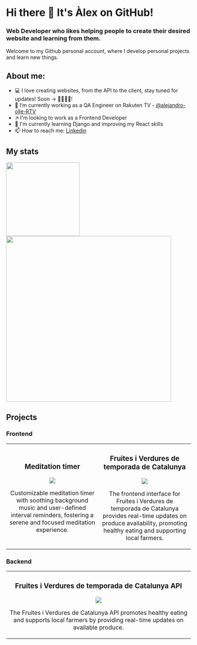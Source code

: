 # Hi there 👋 It's Àlex on GitHub!

### Web Developer who likes helping people to create their desired website and learning from them.

Welcome to my Github personal account, where I develop personal projects and learn new things.

## About me:
- 💻 I love creating websites, from the API to the client, stay tuned for updates! Soon &rarr; 🍉🍊🥦🍅!
- 🧪 I’m currently working as a QA Engineer on Rakuten TV - [@alejandro-olle-RTV](https://github.com/alejandro-olle-RTV)
- ↗️ I'm looking to work as a Frontend Developer
- 🌱 I'm currently learning Django and improving my React skills
- 📫 How to reach me: [Linkedin](https://www.linkedin.com/in/alejandro-olle-ramos)

<!--
- 👯 I’m looking to collaborate on generative AI projects
- 🤔 I’m looking for help with [OpenAI API](https://openai.com/blog/openai-api)
-->

## My stats
<a href="https://github.com/alex-olle">
  <img height=200 align="center" src="https://github-readme-stats.vercel.app/api/top-langs/?username=alex-olle&layout=donut&theme=synthwave" />
</a>
<a href="https://github.com/alex-olle">
  <img width=450 align="center" src="https://github-readme-stats.vercel.app/api?username=alex-olle&theme=synthwave&hide=issues,contribs,stars&show_icons=true&rank_icon=github" />
</a>

## Projects

### Frontend

<table>
  <td width="50%">
    <h3 align="center">Meditation timer</h3>
    <div align="center">
      <a href="https://github.com/alex-olle/timer" target="_blank">
        <img src="https://img.shields.io/badge/CODE-ff9?style=for-the-badge&logo=Github&logoColor=white&color=purple">
      </a>
      <p>Customizable meditation timer with soothing background music and user-defined interval reminders, fostering a serene and focused meditation experience.</p>
    </div>                                                                          
  </td>
  <td width="50%">
    <h3 align="center">Fruites i Verdures de temporada de Catalunya</h3>
    <div align="center">
      <a href="https://github.com/alex-olle/fv_client" target="_blank">
        <img src="https://img.shields.io/badge/CODE-ff9?style=for-the-badge&logo=Github&logoColor=white&color=purple">
      </a>
      <p>The frontend interface for Fruites i Verdures de temporada de Catalunya provides real-time updates on produce availability, promoting healthy eating and supporting local farmers.</p>
    </div>                                                                          
  </td>
</table>

### Backend

<table>
  <td width="100%">
    <h3 align="center">Fruites i Verdures de temporada de Catalunya API</h3>
    <div align="center">
      <a href="https://github.com/alex-olle/fv_api" target="_blank">
        <img src="https://img.shields.io/badge/CODE-ff9?style=for-the-badge&logo=Github&logoColor=white&color=purple">
      </a>
      <p>The Fruites i Verdures de Catalunya API promotes healthy eating and supports local farmers by providing real-time updates on available produce.</p>
    </div>                                                                          
  </td>
</table>

<!--
**alex-olle/alex-olle** is a ✨ _special_ ✨ repository because its `README.md` (this file) appears on your GitHub profile.

Here are some ideas to get you started:

- 🌱 I’m currently graduate as a Full Stack Developer on Ironhack

- 🔭 I’m currently working on ...
- 🌱 I’m currently learning ...
- 👯 I’m looking to collaborate on ...
- 🤔 I’m looking for help with ...
- 💬 Ask me about ...
- 📫 How to reach me: ...
- 😄 Pronouns: ...
- ⚡ Fun fact: ...
-->

